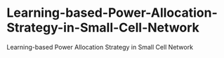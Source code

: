 # Learning-based-Power-Allocation-Strategy-in-Small-Cell-Network
Learning-based Power Allocation Strategy in Small Cell Network
